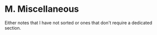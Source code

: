 # M. Miscellaneous

Either notes that I have not sorted or ones that don't require a dedicated section.
